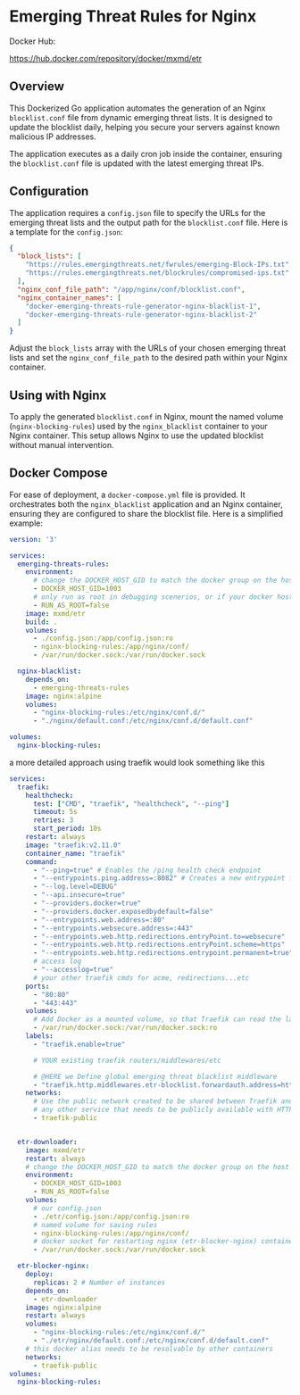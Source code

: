 # Emerging Threat Rules for Nginx

Docker Hub:

https://hub.docker.com/repository/docker/mxmd/etr

## Overview

This Dockerized Go application automates the generation of an Nginx `blocklist.conf` file from dynamic emerging threat
lists. It is designed to update the blocklist daily, helping you secure your servers against known malicious IP
addresses.

The application executes as a daily cron job inside the container, ensuring the `blocklist.conf` file is updated with
the latest emerging threat IPs.

## Configuration

The application requires a `config.json` file to specify the URLs for the emerging threat lists and the output path for
the `blocklist.conf` file. Here is a template for the `config.json`:

```json
{
  "block_lists": [
    "https://rules.emergingthreats.net/fwrules/emerging-Block-IPs.txt",
    "https://rules.emergingthreats.net/blockrules/compromised-ips.txt"
  ],
  "nginx_conf_file_path": "/app/nginx/conf/blocklist.conf",
  "nginx_container_names": [
    "docker-emerging-threats-rule-generator-nginx-blacklist-1",
    "docker-emerging-threats-rule-generator-nginx-blacklist-2"
  ]
}
```

Adjust the `block_lists` array with the URLs of your chosen emerging threat lists and set the `nginx_conf_file_path` to
the desired path within your Nginx container.

## Using with Nginx

To apply the generated `blocklist.conf` in Nginx, mount the named volume (`nginx-blocking-rules`) used by the
`nginx_blacklist` container to your Nginx container. This setup allows Nginx to use the updated blocklist without manual
intervention.

## Docker Compose

For ease of deployment, a `docker-compose.yml` file is provided. It orchestrates both the `nginx_blacklist` application
and an Nginx container, ensuring they are configured to share the blocklist file. Here is a simplified example:

```yaml
version: '3'

services:
  emerging-threats-rules:
    environment:
      # change the DOCKER_HOST_GID to match the docker group on the host - using "grep docker /etc/group | cut -d: -f3" - this is typically a 100x user
      - DOCKER_HOST_GID=1003
      # only run as root in debugging scenerios, or if your docker host is running something like a boot2docker iso where the docker gid lower than 1000 as this can cause conflicts with alpine
      - RUN_AS_ROOT=false
    image: mxmd/etr
    build: .
    volumes:
      - ./config.json:/app/config.json:ro
      - nginx-blocking-rules:/app/nginx/conf/
      - /var/run/docker.sock:/var/run/docker.sock

  nginx-blacklist:
    depends_on:
      - emerging-threats-rules
    image: nginx:alpine
    volumes:
      - "nginx-blocking-rules:/etc/nginx/conf.d/"
      - "./nginx/default.conf:/etc/nginx/conf.d/default.conf"

volumes:
  nginx-blocking-rules:
```

a more detailed approach using traefik would look something like this

```yaml
services:
  traefik:
    healthcheck:
      test: ["CMD", "traefik", "healthcheck", "--ping"]
      timeout: 5s
      retries: 3
      start_period: 10s
    restart: always
    image: "traefik:v2.11.0"
    container_name: "traefik"
    command:
      - "--ping=true" # Enables the /ping health check endpoint
      - "--entrypoints.ping.address=:8082" # Creates a new entrypoint for ping on a port not exposed outside
      - "--log.level=DEBUG"
      - "--api.insecure=true"
      - "--providers.docker=true"
      - "--providers.docker.exposedbydefault=false"
      - "--entrypoints.web.address=:80"
      - "--entrypoints.websecure.address=:443"
      - "--entrypoints.web.http.redirections.entryPoint.to=websecure"
      - "--entrypoints.web.http.redirections.entryPoint.scheme=https"
      - "--entrypoints.web.http.redirections.entrypoint.permanent=true"
      # access log
      - "--accesslog=true"
      # your other traefik cmds for acme, redirections...etc
    ports:
      - "80:80"
      - "443:443"
    volumes:
      # Add Docker as a mounted volume, so that Traefik can read the labels of other services
      - /var/run/docker.sock:/var/run/docker.sock:ro
    labels:
      - "traefik.enable=true"

      # YOUR existing traefik routers/middlewares/etc

      # @HERE we Define global emerging threat blacklist middleware
      - "traefik.http.middlewares.etr-blocklist.forwardauth.address=http://etr-blocker-nginx/check_ip"
    networks:
      # Use the public network created to be shared between Traefik and
      # any other service that needs to be publicly available with HTTPS
      - traefik-public


  etr-downloader:
    image: mxmd/etr
    restart: always
    # change the DOCKER_HOST_GID to match the docker group on the host - using "grep docker /etc/group | cut -d: -f3"
    environment:
      - DOCKER_HOST_GID=1003
      - RUN_AS_ROOT=false
    volumes:
      # our config.json
      - ./etr/config.json:/app/config.json:ro
      # named volume for saving rules
      - nginx-blocking-rules:/app/nginx/conf/
      # docker socket for restarting nginx (etr-blocker-nginx) containers
      - /var/run/docker.sock:/var/run/docker.sock

  etr-blocker-nginx:
    deploy:
      replicas: 2 # Number of instances
    depends_on:
      - etr-downloader
    image: nginx:alpine
    restart: always
    volumes:
      - "nginx-blocking-rules:/etc/nginx/conf.d/"
      - "./etr/nginx/default.conf:/etc/nginx/conf.d/default.conf"
    # this docker alias needs to be resolvable by other containers
    networks:
      - traefik-public
volumes:
  nginx-blocking-rules:
```
